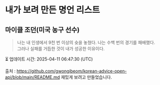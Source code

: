 # 내가 보려 만든 명언 리스트

##  마이클 조던(미국 농구 선수)
> 나는 내 인생에서 9천 번 이상의 슛을 놓쳤다. 나는 수백 번의 경기를 패배했다. 그러나 실패를 거듭한 것이 내가 성공한 이유이다.


⏳ 업데이트 시간: 2025-04-11 06:47:30 (UTC)

출처 : https://github.com/gwongibeom/korean-advice-open-api/blob/main/README.md
재밌게 보려고 만들었습니다.
